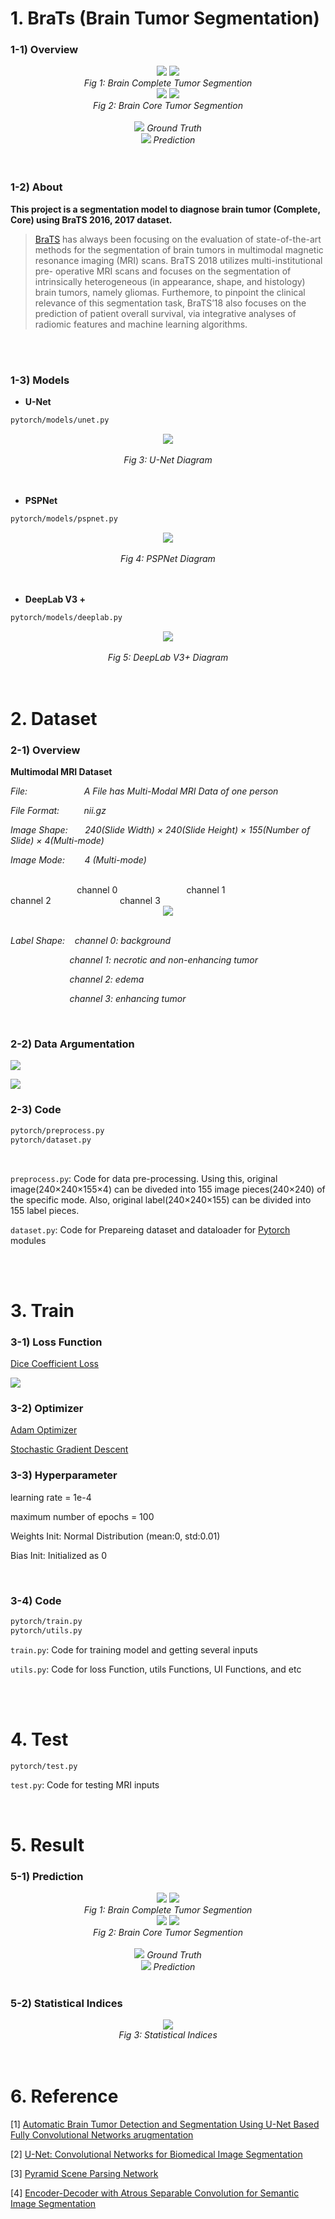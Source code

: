 # 1. BraTs   (Brain Tumor Segmentation)

### 1-1) Overview 
<div align="center">
  <img src="https://i.imgur.com/emAFrL1.gif">  <img src="https://i.imgur.com/dGrmh2x.gif">
  <br>
  <em align="center">Fig 1: Brain Complete Tumor Segmention</em>
  <br>
  <img src="https://i.imgur.com/n0WAMwh.gif">  <img src="https://i.imgur.com/PFTwmVb.gif">
  <br>
  <em align="center">Fig 2: Brain Core Tumor Segmention</em>
  <br>
  <br>
  <img src="https://placehold.it/15/1589F0/000000?text=+">
  <em align="center">Ground Truth</em>
  <br>
  <img src="https://placehold.it/15/f03c15/000000?text=+">
  <em align="center">Prediction</em>
  <br>
</div>

 
<br>
<br>

### 1-2) About
  **This project is a segmentation model to diagnose brain tumor (Complete, Core) using BraTS 2016, 2017 dataset.**
  >[BraTS](http://www.med.upenn.edu/sbia/brats2018.html) has always been focusing on the evaluation of state-of-the-art methods for the
  segmentation of brain tumors in multimodal magnetic resonance imaging (MRI) scans. BraTS 2018 utilizes multi-institutional pre-
  operative MRI scans and focuses on the segmentation of intrinsically heterogeneous (in appearance, shape, and histology) brain tumors, 
  namely gliomas. Furthemore, to pinpoint the clinical relevance of this segmentation task, BraTS’18 also focuses on the prediction of 
  patient overall survival, via integrative analyses of radiomic features and machine learning algorithms.


<br>
<br>

### 1-3) Models

  - **U-Net**

```bash
pytorch/models/unet.py
```

<div align="center">
  <img src="https://i.imgur.com/OXtVFvT.png">
  <br>
  <br>
  <em align="center">Fig 3: U-Net Diagram </em>
  <br>
</div>

<br>
<br>

  - **PSPNet**

```bash
pytorch/models/pspnet.py
```

<div align="center">
  <img src="https://i.imgur.com/y8M2IzT.png">
  <br>
  <br>
  <em align="center">Fig 4: PSPNet Diagram </em>
  <br>
</div>

<br>
<br>

 - **DeepLab V3 +**

```bash
pytorch/models/deeplab.py
```

<div align="center">
  <img src="https://i.imgur.com/5IBKzDx.png">
  <br>
  <br>
  <em align="center">Fig 5: DeepLab V3+ Diagram </em>
  <br>
</div>

<br>
<br>


# 2. Dataset


### 2-1) Overview

**Multimodal MRI Dataset**

*File:&nbsp;&nbsp;&nbsp;&nbsp;&nbsp;&nbsp;&nbsp;&nbsp;&nbsp;&nbsp;&nbsp;&nbsp;&nbsp;&nbsp;&nbsp;&nbsp;&nbsp;&nbsp;&nbsp;
&nbsp;&nbsp;&nbsp;A File has Multi-Modal MRI Data of one person*

*File Format:&nbsp;&nbsp;&nbsp;&nbsp;&nbsp;&nbsp;&nbsp;&nbsp;&nbsp;
nii.gz*

*Image Shape:&nbsp;&nbsp;&nbsp;&nbsp;&nbsp;&nbsp;
240(Slide Width) × 240(Slide Height) × 155(Number of Slide) × 4(Multi-mode)*

*Image Mode:&nbsp;&nbsp;&nbsp;&nbsp;&nbsp;&nbsp;&nbsp;
4 (Multi-mode)*

<br>
&nbsp;&nbsp;&nbsp;&nbsp;&nbsp;&nbsp;&nbsp;&nbsp;&nbsp;&nbsp;&nbsp;&nbsp;&nbsp;&nbsp;&nbsp;&nbsp;&nbsp;&nbsp;
&nbsp;&nbsp;&nbsp;&nbsp;&nbsp;&nbsp;&nbsp;
channel 0&nbsp;&nbsp;&nbsp;&nbsp;&nbsp;&nbsp;&nbsp;&nbsp;&nbsp;&nbsp;&nbsp;&nbsp;&nbsp;&nbsp;&nbsp;&nbsp;&nbsp;&nbsp;&nbsp;&nbsp;
&nbsp;&nbsp;&nbsp;&nbsp;&nbsp;&nbsp;
channel 1&nbsp;&nbsp;&nbsp;&nbsp;&nbsp;&nbsp;&nbsp;&nbsp;&nbsp;&nbsp;&nbsp;&nbsp;&nbsp;&nbsp;&nbsp;&nbsp;&nbsp;&nbsp;&nbsp;&nbsp;
&nbsp;&nbsp;&nbsp;&nbsp;&nbsp;&nbsp;
channel 2&nbsp;&nbsp;&nbsp;&nbsp;&nbsp;&nbsp;&nbsp;&nbsp;&nbsp;&nbsp;&nbsp;&nbsp;&nbsp;&nbsp;&nbsp;&nbsp;&nbsp;&nbsp;&nbsp;&nbsp;
&nbsp;&nbsp;&nbsp;&nbsp;&nbsp;&nbsp;
channel 3&nbsp;&nbsp;&nbsp;&nbsp;&nbsp;&nbsp;&nbsp;&nbsp;&nbsp;&nbsp;&nbsp;&nbsp;&nbsp;&nbsp;&nbsp;&nbsp;&nbsp;&nbsp;&nbsp;&nbsp;
&nbsp;&nbsp;&nbsp;&nbsp;&nbsp;&nbsp;

<div align="center">
  <img src="https://i.imgur.com/xXkKu2L.png">
</div>

<br>

*Label Shape:&nbsp;&nbsp;&nbsp;
channel 0: background*

*&nbsp;&nbsp;&nbsp;&nbsp;&nbsp;&nbsp;&nbsp;&nbsp;&nbsp;&nbsp;&nbsp;&nbsp;&nbsp;&nbsp;&nbsp;&nbsp;&nbsp;
&nbsp;&nbsp;&nbsp;&nbsp;&nbsp;&nbsp;channel 1: necrotic and non-enhancing tumor*

*&nbsp;&nbsp;&nbsp;&nbsp;&nbsp;&nbsp;&nbsp;&nbsp;&nbsp;&nbsp;&nbsp;&nbsp;&nbsp;&nbsp;&nbsp;&nbsp;&nbsp;
&nbsp;&nbsp;&nbsp;&nbsp;&nbsp;&nbsp;channel 2: edema*

*&nbsp;&nbsp;&nbsp;&nbsp;&nbsp;&nbsp;&nbsp;&nbsp;&nbsp;&nbsp;&nbsp;&nbsp;&nbsp;&nbsp;&nbsp;&nbsp;&nbsp;
&nbsp;&nbsp;&nbsp;&nbsp;&nbsp;&nbsp;channel 3: enhancing tumor*

<br>


### 2-2) Data Argumentation

![](https://i.imgur.com/yQmxilp.png)

![](https://i.imgur.com/6Ovl6Xd.png)

### 2-3) Code

```bash
pytorch/preprocess.py
pytorch/dataset.py
```

<br>

`preprocess.py`: Code for data pre-processing. Using this, original image(240×240×155×4) can be diveded into 155 image pieces(240×240) of the specific mode. Also, original label(240×240×155) can be divided into 155 label pieces.

`dataset.py`: Code for Prepareing dataset and dataloader for [Pytorch](https://pytorch.org/docs/stable/index.html) modules

<br>
<br>

# 3. Train

### 3-1) Loss Function
  [Dice Coefficient Loss](https://en.wikipedia.org/wiki/S%C3%B8rensen%E2%80%93Dice_coefficient)

![](https://i.imgur.com/aGUbIeU.png)

### 3-2) Optimizer
  [Adam Optimizer](https://arxiv.org/pdf/1412.6980.pdf)

  [Stochastic Gradient Descent](https://en.wikipedia.org/wiki/Stochastic_gradient_descent)
  <br>

### 3-3) Hyperparameter
  learning rate = 1e-4

  maximum number of epochs = 100

  Weights Init: Normal Distribution (mean:0, std:0.01)
  
  Bias Init: Initialized as 0

<br>

### 3-4) Code

```bash
pytorch/train.py
pytorch/utils.py
```

`train.py`: Code for training model and getting several inputs

`utils.py`: Code for loss Function, utils Functions, UI Functions, and etc

<br>
<br>

# 4. Test

```bash
pytorch/test.py
```

`test.py`: Code for testing MRI inputs

<br>

# 5. Result

### 5-1) Prediction

<div align="center">
  <img src="https://i.imgur.com/emAFrL1.gif">  <img src="https://i.imgur.com/dGrmh2x.gif">
  <br>
  <em align="center">Fig 1: Brain Complete Tumor Segmention</em>
  <br>
  <img src="https://i.imgur.com/n0WAMwh.gif">  <img src="https://i.imgur.com/PFTwmVb.gif">
  <br>
  <em align="center">Fig 2: Brain Core Tumor Segmention</em>
  <br>
  <br>
  <img src="https://placehold.it/15/1589F0/000000?text=+">
  <em align="center">Ground Truth</em>
  <br>
  <img src="https://placehold.it/15/f03c15/000000?text=+">
  <em align="center">Prediction</em>
  <br>
</div>

<br>

### 5-2) Statistical Indices

<div align="center">
  <img src="https://i.imgur.com/tI9PXLR.png">  
  <br>
  <em align="center">Fig 3: Statistical Indices</em>
  <br>
</div>


<br>
<br>

# 6. Reference

[1] [Automatic Brain Tumor Detection and Segmentation Using U-Net Based Fully Convolutional Networks arugmentation](https://arxiv.org/pdf/1705.03820.pdf)

[2] [U-Net: Convolutional Networks for Biomedical Image Segmentation](https://arxiv.org/pdf/1505.04597.pdf)

[3] [Pyramid Scene Parsing Network](https://arxiv.org/pdf/1612.01105.pdf)

[4] [Encoder-Decoder with Atrous Separable Convolution for Semantic Image Segmentation](https://arxiv.org/pdf/1802.02611.pdf)

